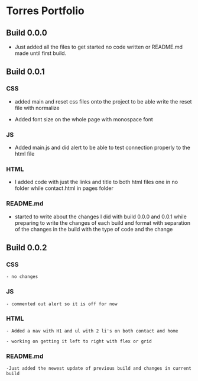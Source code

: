 # Torres Portfolio

## Build 0.0.0

- Just added all the files to get started no code written or README.md made until first build.

## Build 0.0.1

### CSS

- added main and reset css files onto the project to be able write the reset file with normalize

- Added font size on the whole page with monospace font

### JS

- Added main.js and did alert to be able to test connection properly to the html file

### HTML

- I added code with just the links and title to both html files one in no folder while contact.html in pages folder

### README.md

- started to write about the changes I did with build 0.0.0 and 0.0.1 while preparing to write the changes of each build and format with separation of the changes in the build with the type of code and the change

## Build 0.0.2

### CSS

    - no changes

### JS

    - commented out alert so it is off for now

### HTML

    - Added a nav with H1 and ul with 2 li's on both contact and home

    - working on getting it left to right with flex or grid

### README.md

    -Just added the newest update of previous build and changes in current build
